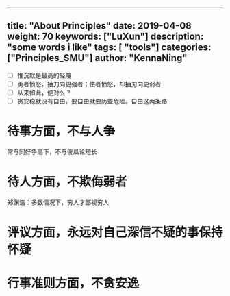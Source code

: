 
---
title: "About Principles"
date: 2019-04-08 
weight: 70
keywords: ["LuXun"]
description: "some words i like"
tags: [ "tools"]
categories: ["Principles_SMU"]
author: "KennaNing"
---

- [ ] 惟沉默是最高的轻蔑
- [ ] 勇者愤怒，抽刀向更强者；怯者愤怒，却抽刃向更弱者
- [ ] 从来如此，便对么？
- [ ] 贪安稳就没有自由，要自由就要历些危险。自由这两条路

# 待事方面，不与人争

常与同好争高下，不与傻瓜论短长

# 待人方面，不欺侮弱者

郑渊洁：多数情况下，穷人才鄙视穷人

# 评议方面，永远对自己深信不疑的事保持怀疑
# 行事准则方面，不贪安逸